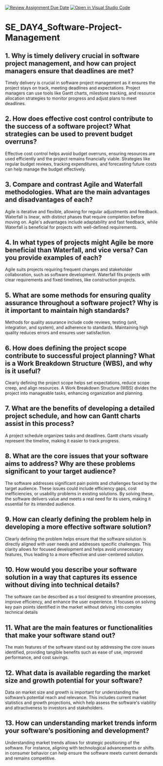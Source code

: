 [![Review Assignment Due Date](https://classroom.github.com/assets/deadline-readme-button-22041afd0340ce965d47ae6ef1cefeee28c7c493a6346c4f15d667ab976d596c.svg)](https://classroom.github.com/a/9pw6JKcu)
[![Open in Visual Studio Code](https://classroom.github.com/assets/open-in-vscode-2e0aaae1b6195c2367325f4f02e2d04e9abb55f0b24a779b69b11b9e10269abc.svg)](https://classroom.github.com/online_ide?assignment_repo_id=17045203&assignment_repo_type=AssignmentRepo)
# SE_DAY4_Software-Project-Management
## 1. Why is timely delivery crucial in software project management, and how can project managers ensure that deadlines are met?
Timely delivery is crucial in software project management as it ensures the project stays on track, meeting deadlines and expectations. Project managers can use tools like Gantt charts, milestone tracking, and resource allocation strategies to monitor progress and adjust plans to meet deadlines.
## 2. How does effective cost control contribute to the success of a software project? What strategies can be used to prevent budget overruns?
Effective cost control helps avoid budget overruns, ensuring resources are used efficiently and the project remains financially viable. Strategies like regular budget reviews, tracking expenditures, and forecasting future costs can help manage the budget effectively.
## 3. Compare and contrast Agile and Waterfall methodologies. What are the main advantages and disadvantages of each?
Agile is iterative and flexible, allowing for regular adjustments and feedback. Waterfall is linear, with distinct phases that require completion before moving on. Agile's advantages include adaptability and fast feedback, while Waterfall is beneficial for projects with well-defined requirements.
## 4. In what types of projects might Agile be more beneficial than Waterfall, and vice versa? Can you provide examples of each?
Agile suits projects requiring frequent changes and stakeholder collaboration, such as software development. Waterfall fits projects with clear requirements and fixed timelines, like construction projects.
## 5. What are some methods for ensuring quality assurance throughout a software project? Why is it important to maintain high standards?
Methods for quality assurance include code reviews, testing (unit, integration, and system), and adherence to standards. Maintaining high quality reduces errors and ensures user satisfaction.
## 6. How does defining the project scope contribute to successful project planning? What is a Work Breakdown Structure (WBS), and why is it useful?
Clearly defining the project scope helps set expectations, reduce scope creep, and align resources. A Work Breakdown Structure (WBS) divides the project into manageable tasks, enhancing organization and planning.
## 7. What are the benefits of developing a detailed project schedule, and how can Gantt charts assist in this process?
A project schedule organizes tasks and deadlines. Gantt charts visually represent the timeline, making it easier to track progress.
## 8. What are the core issues that your software aims to address? Why are these problems significant to your target audience?
The software addresses significant pain points and challenges faced by the target audience. These issues could include efficiency gaps, cost inefficiencies, or usability problems in existing solutions. By solving these, the software delivers value and meets a real need for its users, making it essential for its intended audience​.
## 9. How can clearly defining the problem help in developing a more effective software solution?
Clearly defining the problem helps ensure that the software solution is directly aligned with user needs and addresses specific challenges. This clarity allows for focused development and helps avoid unnecessary features, thus leading to a more effective and user-centered solution.
## 10. How would you describe your software solution in a way that captures its essence without diving into technical details?
The software can be described as a tool designed to streamline processes, improve efficiency, and enhance the user experience. It focuses on solving key pain points identified in the market without delving into complex technical details
## 11. What are the main features or functionalities that make your software stand out?
The main features of the software stand out by addressing the core issues identified, providing tangible benefits such as ease of use, improved performance, and cost savings.
## 12. What data is available regarding the market size and growth potential for your software?
Data on market size and growth is important for understanding the software’s potential reach and relevance. This includes current market statistics and growth projections, which help assess the software's viability and attractiveness to investors and stakeholders.
## 13. How can understanding market trends inform your software’s positioning and development?
Understanding market trends allows for strategic positioning of the software. For instance, aligning with technological advancements or shifts in consumer behavior can help ensure the software meets current demands and remains competitive.
